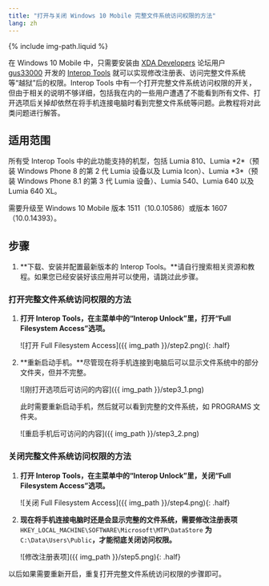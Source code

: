 ```yaml
---
title: "打开与关闭 Windows 10 Mobile 完整文件系统访问权限的方法"
lang: zh
---
```

{% include img-path.liquid %}

在 Windows 10 Mobile 中，只需要安装由 [XDA Developers](http://forum.xda-developers.com) 论坛用户 [gus33000](http://forum.xda-developers.com/member.php?u=7651894) 开发的 [Interop Tools](http://forum.xda-developers.com/windows-10-mobile/windows-10-mobile-apps-and-games/app-interop-tools-versatile-registry-t3445271) 就可以实现修改注册表、访问完整文件系统等“越狱”后的权限。Interop Tools 中有一个打开完整文件系统访问权限的开关，但由于相关的说明不够详细，包括我在内的一些用户遭遇了不能看到所有文件、打开选项后关掉却依然在将手机连接电脑时看到完整文件系统等问题。此教程将对此类问题进行解答。

## 适用范围

所有受 Interop Tools 中的此功能支持的机型，包括 Lumia 810、Lumia \*2\*（预装 Windows Phone 8 的第 2 代 Lumia 设备以及 Lumia Icon）、Lumia \*3\*（预装 Windows Phone 8.1 的第 3 代 Lumia 设备）、Lumia 540、Lumia 640 以及 Lumia 640 XL。

需要升级至 Windows 10 Mobile 版本 1511（10.0.10586）或版本 1607（10.0.14393）。

## 步骤

1. **下载、安装并配置最新版本的 Interop Tools。**请自行搜索相关资源和教程。如果您已经安装好该应用并可以使用，请跳过此步骤。

### 打开完整文件系统访问权限的方法

1. **打开 Interop Tools，在主菜单中的“Interop Unlock”里，打开“Full Filesystem Access”选项。**

   ![打开 Full Filesystem Access]({{ img_path }}/step2.png){: .half}

2. **重新启动手机。**尽管现在将手机连接到电脑后可以显示文件系统中的部分文件夹，但并不完整。

   ![刚打开选项后可访问的内容]({{ img_path }}/step3_1.png)

   此时需要重新启动手机，然后就可以看到完整的文件系统，如 PROGRAMS 文件夹。

   ![重启手机后可访问的内容]({{ img_path }}/step3_2.png)

### 关闭完整文件系统访问权限的方法

1. **打开 Interop Tools，在主菜单中的“Interop Unlock”里，关闭“Full Filesystem Access”选项。**

   ![关闭 Full Filesystem Access]({{ img_path }}/step4.png){: .half}

2. **现在将手机连接电脑时还是会显示完整的文件系统，需要修改注册表项** `HKEY_LOCAL_MACHINE\SOFTWARE\Microsoft\MTP\DataStore` **为** `C:\Data\Users\Public`**，才能彻底关闭访问权限。**

   ![修改注册表项]({{ img_path }}/step5.png){: .half}

以后如果需要重新开启，重复打开完整文件系统访问权限的步骤即可。
